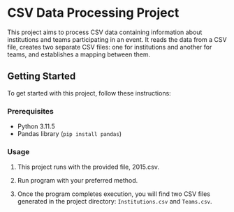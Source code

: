 # CSV Data Processing Project

This project aims to process CSV data containing information about institutions and teams participating in an event. It reads the data from a CSV file, creates two separate CSV files: one for institutions and another for teams, and establishes a mapping between them.

## Getting Started

To get started with this project, follow these instructions:

### Prerequisites

- Python 3.11.5
- Pandas library (`pip install pandas`)

### Usage

1. This project runs with the provided file, 2015.csv.

2. Run program with your preferred method.

3. Once the program completes execution, you will find two CSV files generated in the project directory: `Institutions.csv` and `Teams.csv`.

